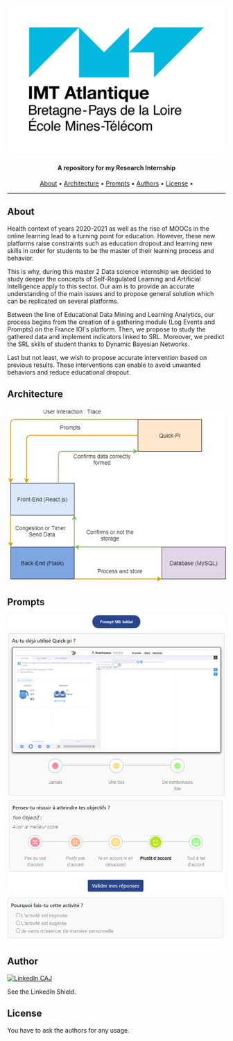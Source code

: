<h1 align="center">
  <br>
  <a href="https://github.com/camilleAmaury/MasterThesisXcale.git"><img src="/images/imtAtlantique.png" alt="IMT Atlantique"></a>
</h1>

<h4 align="center">A repository for my Research Internship</h4>

<span align="center"></span>
      
<p align="center">
  <a href="#about">About</a> •
  <a href="#courses">Architecture</a> •
  <a href="#courses">Prompts</a> •
  <a href="#courses">Authors</a> •
  <a href="#courses">License</a> •
</p>

---

## About

Health context of years 2020-2021 as well as the rise of MOOCs in the online learning lead to a turning point for education. However, these new platforms raise constraints such as education dropout and learning new skills in order for students to be the master of their learning process and behavior.

This is why, during this master 2 Data science internship we decided to study deeper the concepts of Self-Regulated Learning and Artificial Intelligence apply to this sector. Our aim is to provide an accurate understanding of the main issues and to propose general solution which can be replicated on several platforms.

Between the line of Educational Data Mining and Learning Analytics, our process begins from the creation of a gathering module (Log Events and Prompts) on the France IOI's platform. Then, we propose to study the gathered data and implement indicators linked to SRL. Moreover, we predict the SRL skills of student thanks to Dynamic Bayesian Networks.

Last but not least, we wish to propose accurate intervention based on previous results. These interventions can enable to avoid unwanted behaviors and reduce educational dropout.

## Architecture

<img src="/images/interactions.png" alt="IMT Atlantique">

## Prompts

<img src="/images/ordinal-nonlikert.png" alt="prompt-1">
<img src="/images/ordinal-likert.png" alt="prompt-2">
<img src="/images/categorical.png" alt="prompt-3">

## Author

[![LinkedIn CAJ][linkedin-shield]][linkedin-url]

See the LinkedIn Shield.

## License

You have to ask the authors for any usage.

[linkedin-shield]: https://img.shields.io/badge/-LinkedIn-black.svg?style=flat-square&logo=linkedin&colorB=555
[linkedin-url]: https://www.linkedin.com/in/camille-amaury-juge/




